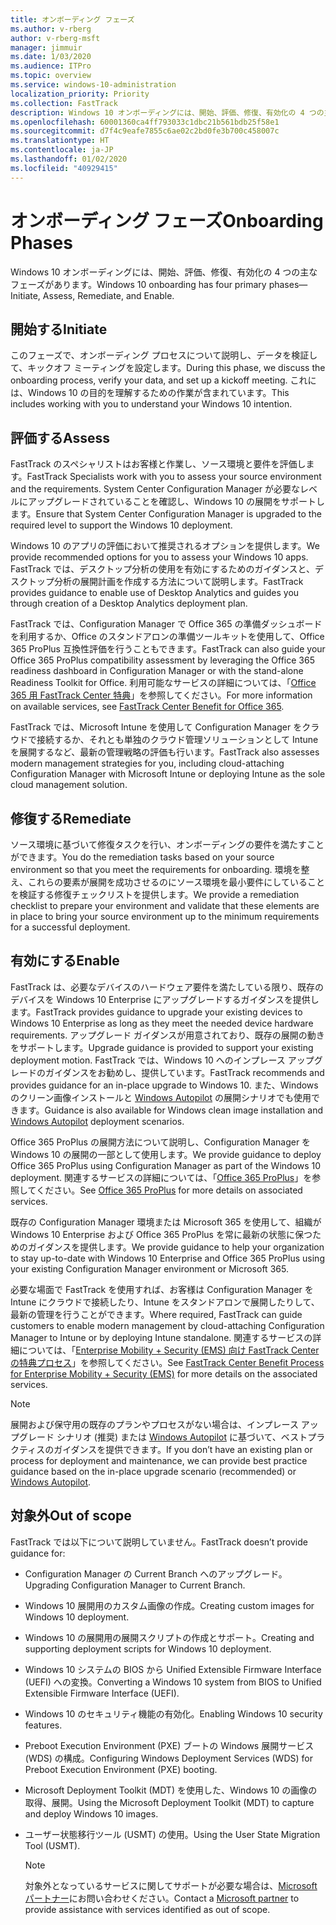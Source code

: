 ```yaml
---
title: オンボーディング フェーズ
ms.author: v-rberg
author: v-rberg-msft
manager: jimmuir
ms.date: 1/03/2020
ms.audience: ITPro
ms.topic: overview
ms.service: windows-10-administration
localization_priority: Priority
ms.collection: FastTrack
description: Windows 10 オンボーディングには、開始、評価、修復、有効化の 4 つの主なフェーズがあります。
ms.openlocfilehash: 60001360ca4ff793033c1dbc21b561bdb25f58e1
ms.sourcegitcommit: d7f4c9eafe7855c6ae02c2bd0fe3b700c458007c
ms.translationtype: HT
ms.contentlocale: ja-JP
ms.lasthandoff: 01/02/2020
ms.locfileid: "40929415"
---
```

# <a name="onboarding-phases"></a><span data-ttu-id="db7aa-103">オンボーディング フェーズ</span><span class="sxs-lookup"><span data-stu-id="db7aa-103">Onboarding Phases</span></span>

<span data-ttu-id="db7aa-104">Windows 10 オンボーディングには、開始、評価、修復、有効化の 4 つの主なフェーズがあります。</span><span class="sxs-lookup"><span data-stu-id="db7aa-104">Windows 10 onboarding has four primary phases—Initiate, Assess, Remediate, and Enable.</span></span>

## <a name="initiate"></a><span data-ttu-id="db7aa-105">開始する</span><span class="sxs-lookup"><span data-stu-id="db7aa-105">Initiate</span></span>

<span data-ttu-id="db7aa-106">このフェーズで、オンボーディング プロセスについて説明し、データを検証して、キックオフ ミーティングを設定します。</span><span class="sxs-lookup"><span data-stu-id="db7aa-106">During this phase, we discuss the onboarding process, verify your data, and set up a kickoff meeting.</span></span> <span data-ttu-id="db7aa-107">これには、Windows 10 の目的を理解するための作業が含まれています。</span><span class="sxs-lookup"><span data-stu-id="db7aa-107">This includes working with you to understand your Windows 10 intention.</span></span>

## <a name="assess"></a><span data-ttu-id="db7aa-108">評価する</span><span class="sxs-lookup"><span data-stu-id="db7aa-108">Assess</span></span>

<span data-ttu-id="db7aa-109">FastTrack のスペシャリストはお客様と作業し、ソース環境と要件を評価します。</span><span class="sxs-lookup"><span data-stu-id="db7aa-109">FastTrack Specialists work with you to assess your source environment and the requirements.</span></span> <span data-ttu-id="db7aa-110">System Center Configuration Manager が必要なレベルにアップグレードされていることを確認し、Windows 10 の展開をサポートします。</span><span class="sxs-lookup"><span data-stu-id="db7aa-110">Ensure that System Center Configuration Manager is upgraded to the required level to support the Windows 10 deployment.</span></span> 

<span data-ttu-id="db7aa-111">Windows 10 のアプリの評価において推奨されるオプションを提供します。</span><span class="sxs-lookup"><span data-stu-id="db7aa-111">We provide recommended options for you to assess your Windows 10 apps.</span></span> <span data-ttu-id="db7aa-112">FastTrack では、デスクトップ分析の使用を有効にするためのガイダンスと、デスクトップ分析の展開計画を作成する方法について説明します。</span><span class="sxs-lookup"><span data-stu-id="db7aa-112">FastTrack provides guidance to enable use of Desktop Analytics and guides you through creation of a Desktop Analytics deployment plan.</span></span>

<span data-ttu-id="db7aa-113">FastTrack では、Configuration Manager で Office 365 の準備ダッシュボードを利用するか、Office のスタンドアロンの準備ツールキットを使用して、Office 365 ProPlus 互換性評価を行うこともできます。</span><span class="sxs-lookup"><span data-stu-id="db7aa-113">FastTrack can also guide your Office 365 ProPlus compatibility assessment by leveraging the Office 365 readiness dashboard in Configuration Manager or with the stand-alone Readiness Toolkit for Office.</span></span> <span data-ttu-id="db7aa-114">利用可能なサービスの詳細については、「[Office 365 用 FastTrack Center 特典](O365-fasttrack-benefit-for-office-365.md)」を参照してください。</span><span class="sxs-lookup"><span data-stu-id="db7aa-114">For more information on available services, see [FastTrack Center Benefit for Office 365](O365-fasttrack-benefit-for-office-365.md).</span></span> 

<span data-ttu-id="db7aa-115">FastTrack では、Microsoft Intune を使用して Configuration Manager をクラウドで接続するか、それとも単独のクラウド管理ソリューションとして Intune を展開するなど、最新の管理戦略の評価も行います。</span><span class="sxs-lookup"><span data-stu-id="db7aa-115">FastTrack also assesses modern management strategies for you, including cloud-attaching Configuration Manager with Microsoft Intune or deploying Intune as the sole cloud management solution.</span></span>

## <a name="remediate"></a><span data-ttu-id="db7aa-116">修復する</span><span class="sxs-lookup"><span data-stu-id="db7aa-116">Remediate</span></span>

<span data-ttu-id="db7aa-117">ソース環境に基づいて修復タスクを行い、オンボーディングの要件を満たすことができます。</span><span class="sxs-lookup"><span data-stu-id="db7aa-117">You do the remediation tasks based on your source environment so that you meet the requirements for onboarding.</span></span> <span data-ttu-id="db7aa-118">環境を整え、これらの要素が展開を成功させるのにソース環境を最小要件にしていることを検証する修復チェックリストを提供します。</span><span class="sxs-lookup"><span data-stu-id="db7aa-118">We provide a remediation checklist to prepare your environment and validate that these elements are in place to bring your source environment up to the minimum requirements for a successful deployment.</span></span> 

## <a name="enable"></a><span data-ttu-id="db7aa-119">有効にする</span><span class="sxs-lookup"><span data-stu-id="db7aa-119">Enable</span></span>

<span data-ttu-id="db7aa-120">FastTrack は、必要なデバイスのハードウェア要件を満たしている限り、既存のデバイスを Windows 10 Enterprise にアップグレードするガイダンスを提供します。</span><span class="sxs-lookup"><span data-stu-id="db7aa-120">FastTrack provides guidance to upgrade your existing devices to Windows 10 Enterprise as long as they meet the needed device hardware requirements.</span></span> <span data-ttu-id="db7aa-121">アップグレード ガイダンスが用意されており、既存の展開の動きをサポートします。</span><span class="sxs-lookup"><span data-stu-id="db7aa-121">Upgrade guidance is provided to support your existing deployment motion.</span></span> <span data-ttu-id="db7aa-122">FastTrack では、Windows 10 へのインプレース アップグレードのガイダンスをお勧めし、提供しています。</span><span class="sxs-lookup"><span data-stu-id="db7aa-122">FastTrack recommends and provides guidance for an in-place upgrade to Windows 10.</span></span> <span data-ttu-id="db7aa-123">また、Windows のクリーン画像インストールと [Windows Autopilot](EMS-onboarding-phases.md#windows-autopilot) の展開シナリオでも使用できます。</span><span class="sxs-lookup"><span data-stu-id="db7aa-123">Guidance is also available for Windows clean image installation and [Windows Autopilot](EMS-onboarding-phases.md#windows-autopilot) deployment scenarios.</span></span> 

<span data-ttu-id="db7aa-124">Office 365 ProPlus の展開方法について説明し、Configuration Manager を Windows 10 の展開の一部として使用します。</span><span class="sxs-lookup"><span data-stu-id="db7aa-124">We provide guidance to deploy Office 365 ProPlus using Configuration Manager as part of the Windows 10 deployment.</span></span> <span data-ttu-id="db7aa-125">関連するサービスの詳細については、「[Office 365 ProPlus](O365-onboarding-and-migration.md#office-365-proplus)」を参照してください。</span><span class="sxs-lookup"><span data-stu-id="db7aa-125">See [Office 365 ProPlus](O365-onboarding-and-migration.md#office-365-proplus) for more details on associated services.</span></span>

<span data-ttu-id="db7aa-126">既存の Configuration Manager 環境または Microsoft 365 を使用して、組織が Windows 10 Enterprise および Office 365 ProPlus を常に最新の状態に保つためのガイダンスを提供します。</span><span class="sxs-lookup"><span data-stu-id="db7aa-126">We provide guidance to help your organization to stay up-to-date with Windows 10 Enterprise and Office 365 ProPlus using your existing Configuration Manager environment or Microsoft 365.</span></span>

<span data-ttu-id="db7aa-127">必要な場面で FastTrack を使用すれば、お客様は Configuration Manager を Intune にクラウドで接続したり、Intune をスタンドアロンで展開したりして、最新の管理を行うことができます。</span><span class="sxs-lookup"><span data-stu-id="db7aa-127">Where required, FastTrack can guide customers to enable modern management by cloud-attaching Configuration Manager to Intune or by deploying Intune standalone.</span></span> <span data-ttu-id="db7aa-128">関連するサービスの詳細については、「[Enterprise Mobility + Security (EMS) 向け FastTrack Center の特典プロセス](EMS-fasttrack-process.md)」を参照してください。</span><span class="sxs-lookup"><span data-stu-id="db7aa-128">See [FastTrack Center Benefit Process for Enterprise Mobility + Security (EMS)](EMS-fasttrack-process.md) for more details on the associated services.</span></span>

> [!NOTE]
> <span data-ttu-id="db7aa-129">展開および保守用の既存のプランやプロセスがない場合は、インプレース アップグレード シナリオ (推奨) または [Windows Autopilot](EMS-onboarding-phases.md#windows-autopilot) に基づいて、ベストプラクティスのガイダンスを提供できます。</span><span class="sxs-lookup"><span data-stu-id="db7aa-129">If you don’t have an existing plan or process for deployment and maintenance, we can provide best practice guidance based on the in-place upgrade scenario (recommended) or [Windows Autopilot](EMS-onboarding-phases.md#windows-autopilot).</span></span>

## <a name="out-of-scope"></a><span data-ttu-id="db7aa-130">対象外</span><span class="sxs-lookup"><span data-stu-id="db7aa-130">Out of scope</span></span>

<span data-ttu-id="db7aa-131">FastTrack では以下について説明していません。</span><span class="sxs-lookup"><span data-stu-id="db7aa-131">FastTrack doesn’t provide guidance for:</span></span>

- <span data-ttu-id="db7aa-132">Configuration Manager の Current Branch へのアップグレード。</span><span class="sxs-lookup"><span data-stu-id="db7aa-132">Upgrading Configuration Manager to Current Branch.</span></span>
- <span data-ttu-id="db7aa-133">Windows 10 展開用のカスタム画像の作成。</span><span class="sxs-lookup"><span data-stu-id="db7aa-133">Creating custom images for Windows 10 deployment.</span></span>
- <span data-ttu-id="db7aa-134">Windows 10 の展開用の展開スクリプトの作成とサポート。</span><span class="sxs-lookup"><span data-stu-id="db7aa-134">Creating and supporting deployment scripts for Windows 10 deployment.</span></span>
- <span data-ttu-id="db7aa-135">Windows 10 システムの BIOS から Unified Extensible Firmware Interface (UEFI) への変換。</span><span class="sxs-lookup"><span data-stu-id="db7aa-135">Converting a Windows 10 system from BIOS to Unified Extensible Firmware Interface (UEFI).</span></span>
- <span data-ttu-id="db7aa-136">Windows 10 のセキュリティ機能の有効化。</span><span class="sxs-lookup"><span data-stu-id="db7aa-136">Enabling Windows 10 security features.</span></span> 
- <span data-ttu-id="db7aa-137">Preboot Execution Environment (PXE) ブートの Windows 展開サービス (WDS) の構成。</span><span class="sxs-lookup"><span data-stu-id="db7aa-137">Configuring Windows Deployment Services (WDS) for Preboot Execution Environment (PXE) booting.</span></span>
- <span data-ttu-id="db7aa-138">Microsoft Deployment Toolkit (MDT) を使用した、Windows 10 の画像の取得、展開。</span><span class="sxs-lookup"><span data-stu-id="db7aa-138">Using the Microsoft Deployment Toolkit (MDT) to capture and deploy Windows 10 images.</span></span>
- <span data-ttu-id="db7aa-139">ユーザー状態移行ツール (USMT) の使用。</span><span class="sxs-lookup"><span data-stu-id="db7aa-139">Using the User State Migration Tool (USMT).</span></span>

  > [!NOTE]
  > <span data-ttu-id="db7aa-140">対象外となっているサービスに関してサポートが必要な場合は、[Microsoft パートナー](https://go.microsoft.com/fwlink/?linkid=2080150)にお問い合わせください。</span><span class="sxs-lookup"><span data-stu-id="db7aa-140">Contact a [Microsoft partner](https://go.microsoft.com/fwlink/?linkid=2080150) to provide assistance with services identified as out of scope.</span></span>

 